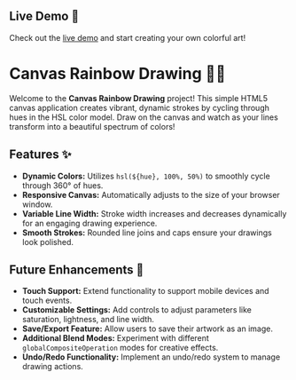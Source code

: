 ## Live Demo 🚀

Check out the [live demo](https://udaydocs.github.io/Canvas-JS/) and start creating your own colorful art!

# Canvas Rainbow Drawing 🎨🌈

Welcome to the **Canvas Rainbow Drawing** project! This simple HTML5 canvas application creates vibrant, dynamic strokes by cycling through hues in the HSL color model. Draw on the canvas and watch as your lines transform into a beautiful spectrum of colors!


## Features ✨

- **Dynamic Colors:** Utilizes `hsl(${hue}, 100%, 50%)` to smoothly cycle through 360° of hues.
- **Responsive Canvas:** Automatically adjusts to the size of your browser window.
- **Variable Line Width:** Stroke width increases and decreases dynamically for an engaging drawing experience.
- **Smooth Strokes:** Rounded line joins and caps ensure your drawings look polished.

## Future Enhancements 🔮

- **Touch Support:** Extend functionality to support mobile devices and touch events.
- **Customizable Settings:** Add controls to adjust parameters like saturation, lightness, and line width.
- **Save/Export Feature:** Allow users to save their artwork as an image.
- **Additional Blend Modes:** Experiment with different `globalCompositeOperation` modes for creative effects.
- **Undo/Redo Functionality:** Implement an undo/redo system to manage drawing actions.
